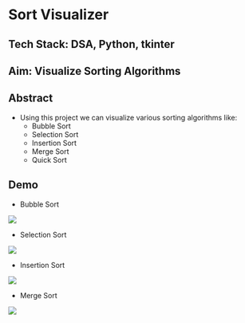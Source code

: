 # Sort Visualizer
## Tech Stack: DSA, Python, tkinter

## Aim: Visualize Sorting Algorithms

## Abstract
* Using this project we can visualize various sorting algorithms like:
  * Bubble Sort
  * Selection Sort
  * Insertion Sort
  * Merge Sort
  * Quick Sort
 
## Demo
* Bubble Sort <br/>

![](https://media.giphy.com/media/11x9AvHRcyB1Fm0HSn/giphy.gif)

* Selection Sort <br/>

![](https://media.giphy.com/media/NThkP4Lck8QHBvYn7I/giphy.gif)

* Insertion Sort

![](https://media.giphy.com/media/ekdvf3zqj9lNq0C8tb/giphy.gif)

* Merge Sort

![](https://media.giphy.com/media/WTxL9v8iMArfAnyRFq/giphy.gif)

